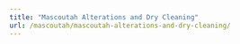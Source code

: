```yaml
---
title: "Mascoutah Alterations and Dry Cleaning"
url: /mascoutah/mascoutah-alterations-and-dry-cleaning/
---
```

